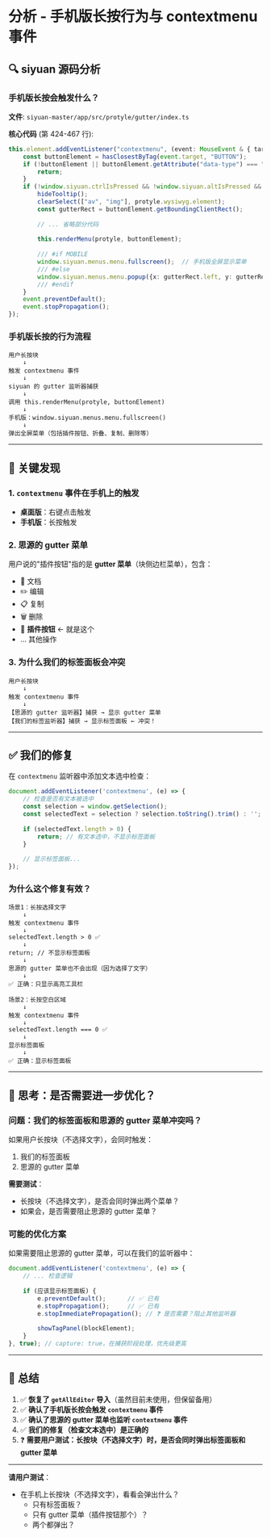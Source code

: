 # 分析 - 手机版长按行为与 contextmenu 事件

## 🔍 siyuan 源码分析

### 手机版长按会触发什么？

**文件**: `siyuan-master/app/src/protyle/gutter/index.ts`

**核心代码** (第 424-467 行):

```typescript
this.element.addEventListener("contextmenu", (event: MouseEvent & { target: HTMLInputElement }) => {
    const buttonElement = hasClosestByTag(event.target, "BUTTON");
    if (!buttonElement || buttonElement.getAttribute("data-type") === "fold") {
        return;
    }
    if (!window.siyuan.ctrlIsPressed && !window.siyuan.altIsPressed && !window.siyuan.shiftIsPressed) {
        hideTooltip();
        clearSelect(["av", "img"], protyle.wysiwyg.element);
        const gutterRect = buttonElement.getBoundingClientRect();
        
        // ... 省略部分代码
        
        this.renderMenu(protyle, buttonElement);
        
        /// #if MOBILE
        window.siyuan.menus.menu.fullscreen();  // 手机版全屏显示菜单
        /// #else
        window.siyuan.menus.menu.popup({x: gutterRect.left, y: gutterRect.bottom, isLeft: true});
        /// #endif
    }
    event.preventDefault();
    event.stopPropagation();
});
```

### 手机版长按的行为流程

```
用户长按块
    ↓
触发 contextmenu 事件
    ↓
siyuan 的 gutter 监听器捕获
    ↓
调用 this.renderMenu(protyle, buttonElement)
    ↓
手机版：window.siyuan.menus.menu.fullscreen()
    ↓
弹出全屏菜单（包括插件按钮、折叠、复制、删除等）
```

---

## 🎯 关键发现

### 1. `contextmenu` 事件在手机上的触发

- **桌面版**：右键点击触发
- **手机版**：长按触发

### 2. 思源的 gutter 菜单

用户说的"插件按钮"指的是 **gutter 菜单**（块侧边栏菜单），包含：
- 📄 文档
- ✏️ 编辑
- 📋 复制
- 🗑️ 删除
- 🔌 **插件按钮** ← 就是这个
- ... 其他操作

### 3. 为什么我们的标签面板会冲突

```
用户长按块
    ↓
触发 contextmenu 事件
    ↓
【思源的 gutter 监听器】捕获 → 显示 gutter 菜单
【我们的标签监听器】捕获 → 显示标签面板 ← 冲突！
```

---

## ✅ 我们的修复

在 `contextmenu` 监听器中添加文本选中检查：

```typescript
document.addEventListener('contextmenu', (e) => {
    // 检查是否有文本被选中
    const selection = window.getSelection();
    const selectedText = selection ? selection.toString().trim() : '';
    
    if (selectedText.length > 0) {
        return; // 有文本选中，不显示标签面板
    }
    
    // 显示标签面板...
});
```

### 为什么这个修复有效？

```
场景1：长按选择文字
    ↓
触发 contextmenu 事件
    ↓
selectedText.length > 0 ✅
    ↓
return; // 不显示标签面板
    ↓
思源的 gutter 菜单也不会出现（因为选择了文字）
    ↓
✅ 正确：只显示高亮工具栏

场景2：长按空白区域
    ↓
触发 contextmenu 事件
    ↓
selectedText.length === 0 ✅
    ↓
显示标签面板
    ↓
✅ 正确：显示标签面板
```

---

## 🤔 思考：是否需要进一步优化？

### 问题：我们的标签面板和思源的 gutter 菜单冲突吗？

如果用户长按块（不选择文字），会同时触发：
1. 我们的标签面板
2. 思源的 gutter 菜单

**需要测试**：
- 长按块（不选择文字），是否会同时弹出两个菜单？
- 如果会，是否需要阻止思源的 gutter 菜单？

### 可能的优化方案

如果需要阻止思源的 gutter 菜单，可以在我们的监听器中：

```typescript
document.addEventListener('contextmenu', (e) => {
    // ... 检查逻辑
    
    if (应该显示标签面板) {
        e.preventDefault();      // ✅ 已有
        e.stopPropagation();     // ✅ 已有
        e.stopImmediatePropagation(); // ❓ 是否需要？阻止其他监听器
        
        showTagPanel(blockElement);
    }
}, true); // capture: true，在捕获阶段处理，优先级更高
```

---

## 📝 总结

1. ✅ **恢复了 `getAllEditor` 导入**（虽然目前未使用，但保留备用）
2. ✅ **确认了手机版长按会触发 `contextmenu` 事件**
3. ✅ **确认了思源的 gutter 菜单也监听 `contextmenu` 事件**
4. ✅ **我们的修复（检查文本选中）是正确的**
5. ❓ **需要用户测试：长按块（不选择文字）时，是否会同时弹出标签面板和 gutter 菜单**

---

**请用户测试**：
- 在手机上长按块（不选择文字），看看会弹出什么？
  - 只有标签面板？
  - 只有 gutter 菜单（插件按钮那个）？
  - 两个都弹出？

